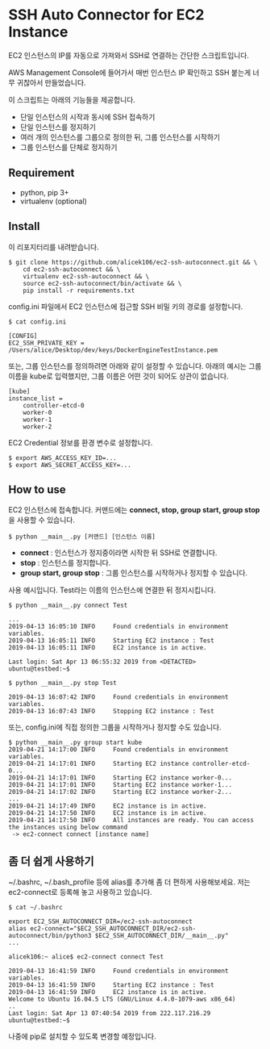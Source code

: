 # SSH Auto Connector for EC2 Instance

EC2 인스턴스의 IP를 자동으로 가져와서 SSH로 연결하는 간단한 스크립트입니다.

AWS Management Console에 들어가서 매번 인스턴스 IP 확인하고 SSH 붙는게 너무 귀찮아서 만들었습니다.

이 스크립트는 아래의 기능들을 제공합니다.

- 단일 인스턴스의 시작과 동시에 SSH 접속하기
- 단일 인스턴스를 정지하기
- 여러 개의 인스턴스를 그룹으로 정의한 뒤, 그룹 인스턴스를 시작하기
- 그룹 인스턴스를 단체로 정지하기

## Requirement

- python, pip 3+
- virtualenv (optional)

## Install

이 리포지터리를 내려받습니다.

```
$ git clone https://github.com/alicek106/ec2-ssh-autoconnect.git && \
    cd ec2-ssh-autoconnect && \
    virtualenv ec2-ssh-autoconnect && \
    source ec2-ssh-autoconnect/bin/activate && \
    pip install -r requirements.txt
```

config.ini 파일에서 EC2 인스턴스에 접근할 SSH 비밀 키의 경로를 설정합니다.

```
$ cat config.ini

[CONFIG]
EC2_SSH_PRIVATE_KEY = /Users/alice/Desktop/dev/keys/DockerEngineTestInstance.pem
```

또는, 그룹 인스턴스를 정의하려면 아래와 같이 설정할 수 있습니다. 아래의 예시는 그룹 이름을 kube로 입력했지만, 그룹 이름은 어떤 것이 되어도 상관이 없습니다.

```
[kube]
instance_list =
    controller-etcd-0
    worker-0
    worker-1
    worker-2
```

EC2 Credential 정보를 환경 변수로 설정합니다.

```
$ export AWS_ACCESS_KEY_ID=...
$ export AWS_SECRET_ACCESS_KEY=...
```

## How to use

EC2 인스턴스에 접속합니다. 커맨드에는 **connect, stop, group start, group stop**을 사용할 수 있습니다.

```
$ python __main__.py [커맨드] [인스턴스 이름]
```

- **connect** : 인스턴스가 정지중이라면 시작한 뒤 SSH로 연결합니다.
- **stop** : 인스턴스를 정지합니다.
- **group start, group stop** : 그룹 인스턴스를 시작하거나 정지할 수 있습니다.

사용 예시입니다. Test라는 이름의 인스턴스에 연결한 뒤 정지시킵니다.

```
$ python __main__.py connect Test

...
2019-04-13 16:05:10 INFO     Found credentials in environment variables.
2019-04-13 16:05:11 INFO     Starting EC2 instance : Test
2019-04-13 16:05:11 INFO     EC2 instance is in active.

Last login: Sat Apr 13 06:55:32 2019 from <DETACTED>
ubuntu@testbed:~$
```

```
$ python __main__.py stop Test

2019-04-13 16:07:42 INFO     Found credentials in environment variables.
2019-04-13 16:07:43 INFO     Stopping EC2 instance : Test
```

또는, config.ini에 직접 정의한 그룹을 시작하거나 정지할 수도 있습니다.

```
$ python __main__.py group start kube
2019-04-21 14:17:00 INFO     Found credentials in environment variables.
2019-04-21 14:17:01 INFO     Starting EC2 instance controller-etcd-0...
2019-04-21 14:17:01 INFO     Starting EC2 instance worker-0...
2019-04-21 14:17:01 INFO     Starting EC2 instance worker-1...
2019-04-21 14:17:02 INFO     Starting EC2 instance worker-2...
...
2019-04-21 14:17:49 INFO     EC2 instance is in active.
2019-04-21 14:17:50 INFO     EC2 instance is in active.
2019-04-21 14:17:50 INFO     All instances are ready. You can access the instances using below command
 -> ec2-connect connect [instance name]
```



## 좀 더 쉽게 사용하기

~/.bashrc, ~/.bash_profile 등에 alias를 추가해 좀 더 편하게 사용해보세요. 저는 ec2-connect로 등록해 놓고 사용하고 있습니다.

```
$ cat ~/.bashrc

export EC2_SSH_AUTOCONNECT_DIR=/ec2-ssh-autoconnect
alias ec2-connect="$EC2_SSH_AUTOCONNECT_DIR/ec2-ssh-autoconnect/bin/python3 $EC2_SSH_AUTOCONNECT_DIR/__main__.py"
...
```

```
alicek106:~ alice$ ec2-connect connect Test

2019-04-13 16:41:59 INFO     Found credentials in environment variables.
2019-04-13 16:41:59 INFO     Starting EC2 instance : Test
2019-04-13 16:41:59 INFO     EC2 instance is in active.
Welcome to Ubuntu 16.04.5 LTS (GNU/Linux 4.4.0-1079-aws x86_64)
..
Last login: Sat Apr 13 07:40:54 2019 from 222.117.216.29
ubuntu@testbed:~$
```

나중에 pip로 설치할 수 있도록 변경할 예정입니다.
